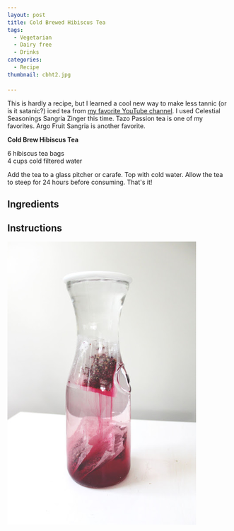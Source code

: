 ```yaml
---
layout: post
title: Cold Brewed Hibiscus Tea
tags:
  - Vegetarian
  - Dairy free
  - Drinks
categories:
  - Recipe
thumbnail: cbht2.jpg

---
```


This is hardly a recipe, but I learned a cool new way to make less tannic (or is it satanic?) iced tea from [my favorite YouTube channel](https://www.youtube.com/watch?v=84UADOS7RsA). I used Celestial Seasonings Sangria Zinger this time. Tazo Passion tea is one of my favorites. Argo Fruit Sangria is another favorite.  
  
**Cold Brew Hibiscus Tea**  
  
6 hibiscus tea bags  
4 cups cold filtered water  
  
Add the tea to a glass pitcher or carafe. Top with cold water. Allow the tea to steep for 24 hours before consuming. That's it!

## Ingredients



## Instructions







![Image of Cold Brewed Hibiscus Tea.](/upload/cbht.jpg)